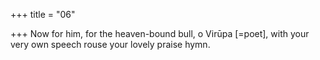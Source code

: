 +++
title = "06"

+++
Now for him, for the heaven-bound bull, o Virūpa [=poet],
with your very own speech rouse your lovely praise hymn.